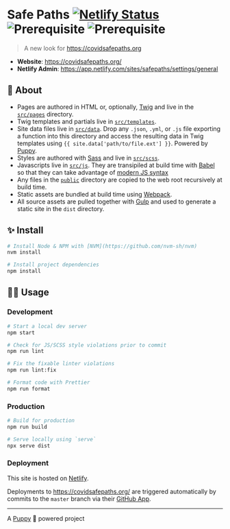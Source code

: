 # Safe Paths [![Netlify Status](https://api.netlify.com/api/v1/badges/05d740ff-e5ec-48ce-86b9-3f24ec60be9d/deploy-status)](https://app.netlify.com/sites/safepaths/deploys) ![Prerequisite](https://img.shields.io/badge/node-10.13.0-blue.svg) ![Prerequisite](https://img.shields.io/badge/npm-6.4.1-blue.svg)

> A new look for https://covidsafepaths.org

- **Website**: https://covidsafepaths.org/
- **Netlify Admin**: https://app.netlify.com/sites/safepaths/settings/general

## 📜 About

- Pages are authored in HTML or, optionally, [Twig](https://github.com/twigjs/twig.js/wiki) and live in the [`src/pages`](src/pages) directory.
- Twig templates and partials live in [`src/templates`](src/templates).
- Site data files live in [`src/data`](src/data). Drop any `.json`, `.yml`, or `.js` file exporting a function into this directory and access the resulting data in Twig templates using `{{ site.data['path/to/file.ext'] }}`. Powered by [Puppy](https://www.npmjs.com/package/@upstatement/puppy).
- Styles are authored with [Sass](https://sass-lang.com/) and live in [`src/scss`](src/scss).
- Javascripts live in [`src/js`](src/js). They are transipiled at build time with [Babel](https://babeljs.io/) so that they can take advantage of [modern JS syntax](https://babeljs.io/docs/en/learn)
- Any files in the [`public`](public) directory are copied to the web root recursively at build time.
- Static assets are bundled at build time using [Webpack](https://webpack.js.org/).
- All source assets are pulled together with [Gulp](https://gulpjs.com/) and used to generate a static site in the `dist` directory.

## ✨ Install

```sh
# Install Node & NPM with [NVM](https://github.com/nvm-sh/nvm)
nvm install

# Install project dependencies
npm install
```

## 👩‍💻 Usage

### Development

```sh
# Start a local dev server
npm start

# Check for JS/SCSS style violations prior to commit
npm run lint

# Fix the fixable linter violations
npm run lint:fix

# Format code with Prettier
npm run format
```

### Production

```sh
# Build for production
npm run build

# Serve locally using `serve`
npx serve dist
```

### Deployment

This site is hosted on [Netlify](https://www.netlify.com/).

Deployments to https://covidsafepaths.org/ are triggered automatically by commits to the `master` branch via their [GitHub App](https://github.com/apps/netlify).

---

A [Puppy](https://github.com/Upstatement/puppy) 🐶 powered project
